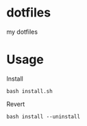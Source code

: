 # dotfiles
my dotfiles

# Usage 

Install

```
bash install.sh
```

Revert

```
bash install --uninstall
```
